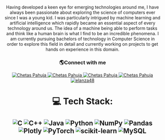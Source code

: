 <div align="center">

Having developed a keen eye for emerging technologies around me, I have always been passionate about exploring the science of computers ever since I was a young kid. I was particularly intrigued by machine learning and artificial intelligence which rapidly became an essential aspect of every technology around us. The idea of a machine being able to perform tasks and think like a human brain is what I find to be an incredible phenomena. I am currently pursuing bachelors of technology in Computer Science in order to explore this field in detail and currently working on projects to get hands on experience in this domain.

<h3>🌎Connect with me</h3>
  <div>
    <a href = "mailto:chetaspahuja@gmail.com" target="_blank" target = "_blank">
      <img src = "https://img.shields.io/badge/Gmail-12100E?style=for-the-badge&logo=gmail&logoColor=red" alt="Chetas Pahuja"/>
    </a>
    <a  href="https://www.linkedin.com/in/chetas-pahuja-63b348203/" target="_blank">
      <img src="https://img.shields.io/badge/Linked%20In-0A66C2.svg?style=for-the-badge&logo=linkedin&logoColor=white" alt="Chetas Pahuja"/>
    </a>
    <a href="https://www.leetcode.com/cpahuja123" target="_blank">
      <img src="https://img.shields.io/badge/LeetCode-FFA116.svg?style=for-the-badge&logo=leetcode&logoColor=black" alt="Chetas Pahuja"/>
    </a>
    <a href = "https://medium.com/@cpahuja0123" target = "_blank">
      <img src = "https://img.shields.io/badge/Medium-12100E?style=for-the-badge&logo=medium&logoColor=white", alt = "Chetas Pahuja"/>
    </a>
    <a href="https://twitter.com/ChetasPahuja" target="_blank">
      <img src="https://img.shields.io/badge/Twitter-1DA1F2.svg?style=for-the-badge&logo=twitter&logoColor=white" alt="elanza48"/>
    </a>
  </div>
  
# 💻 Tech Stack:
![C](https://img.shields.io/badge/c-%2300599C.svg?style=for-the-badge&logo=c&logoColor=white) ![C++](https://img.shields.io/badge/c++-%2300599C.svg?style=for-the-badge&logo=c%2B%2B&logoColor=white) ![Java](https://img.shields.io/badge/java-%23ED8B00.svg?style=for-the-badge&logo=java&logoColor=white) ![Python](https://img.shields.io/badge/python-3670A0?style=for-the-badge&logo=python&logoColor=ffdd54) ![NumPy](https://img.shields.io/badge/numpy-%23013243.svg?style=for-the-badge&logo=numpy&logoColor=white) ![Pandas](https://img.shields.io/badge/pandas-%23150458.svg?style=for-the-badge&logo=pandas&logoColor=white) ![Plotly](https://img.shields.io/badge/Plotly-%233F4F75.svg?style=for-the-badge&logo=plotly&logoColor=white) ![PyTorch](https://img.shields.io/badge/PyTorch-%23EE4C2C.svg?style=for-the-badge&logo=PyTorch&logoColor=white) ![scikit-learn](https://img.shields.io/badge/scikit--learn-%23F7931E.svg?style=for-the-badge&logo=scikit-learn&logoColor=white) ![MySQL](https://img.shields.io/badge/mysql-%2300f.svg?style=for-the-badge&logo=mysql&logoColor=white)
---

</p>













<!--
### Hi there 🙋‍♂️ , I'm Chetas Pahuja 👨‍🎓

- 🌱  I love to join dots in the past to predict the future. Currently I am a second year student and I've a deep interest in Machine Learning and programming.
- ✨  Currently I am working on my Machine learning and programming skills. 
- 🤩  I want to learn about Artificial Intelligence, how a machine learns and thinks like a human brain.
- 🔭  As of now, I am well versed with Data Structures and Algorithms and it's applications in both C++ and Java.
- 🌎  I love to read about how technology changes everyday. I want to be a part of this change and contribute in making lives easier.
- ❤  The improvements in technology everyday motivates me to develop , learn and improve.

### Connect with me 😊:
- ![image](https://user-images.githubusercontent.com/75940206/126956805-8c4b7b82-662a-4f0a-bd69-d2111dee2d3f.png)
: https://www.linkedin.com/in/chetas-pahuja-63b348203/
- ![image](https://user-images.githubusercontent.com/75940206/126956898-8f380cf2-0022-4843-b230-8500e7580b20.png)
: chetaspahuja@gmail.com
- ![image](https://user-images.githubusercontent.com/75940206/126956853-102ccdbe-500c-454f-bd10-054c50a039ea.png)
: https://twitter.com/ChetasPahuja


![image](https://user-images.githubusercontent.com/75940206/126956420-4b4412c1-aaba-4d9c-96bf-e7186fb84940.png)

**chetaspahuja/chetaspahuja** is a ✨ _special_ ✨ repository because its `README.md` (this file) appears on your GitHub profile.

Here are some ideas to get you started:

- 🔭 I’m currently working on ...
- 🌱 I’m currently learning ...
- 👯 I’m looking to collaborate on ...
- 🤔 I’m looking for help with ...
- 💬 Ask me about ...
- 📫 How to reach me: ...
- 😄 Pronouns: ...
- ⚡ Fun fact: ...

# 💫 About Me:
🌱 I love to join dots in the past to predict the future. Currently I am a second year student and I've a deep interest in Machine Learning and programming.<br>✨ Currently I am working on my Machine learning and programming skills.<br>🤩 I want to learn about Artificial Intelligence, how a machine learns and thinks like a human brain.<br>🔭 As of now, I am well versed with Data Structures and Algorithms and it's applications in both C++ and Java.<br>🌎 I love to read about how technology changes everyday. I want to be a part of this change and contribute in making lives easier.<br>❤ The improvements in technology everyday motivates me to develop , learn and improve.


## 🌐 Socials:
[![LinkedIn](https://img.shields.io/badge/LinkedIn-%230077B5.svg?logo=linkedin&logoColor=white)](https://linkedin.com/in/chetas-pahuja-63b348203) [![Medium](https://img.shields.io/badge/Medium-12100E?logo=medium&logoColor=white)](https://medium.com/@cpahuja0123) [![Twitter](https://img.shields.io/badge/Twitter-%231DA1F2.svg?logo=Twitter&logoColor=white)](https://twitter.com/chetasPahuja) 

# 💻 Tech Stack:
![C](https://img.shields.io/badge/c-%2300599C.svg?style=for-the-badge&logo=c&logoColor=white) ![C++](https://img.shields.io/badge/c++-%2300599C.svg?style=for-the-badge&logo=c%2B%2B&logoColor=white) ![Java](https://img.shields.io/badge/java-%23ED8B00.svg?style=for-the-badge&logo=java&logoColor=white) ![Python](https://img.shields.io/badge/python-3670A0?style=for-the-badge&logo=python&logoColor=ffdd54) ![NumPy](https://img.shields.io/badge/numpy-%23013243.svg?style=for-the-badge&logo=numpy&logoColor=white) ![Pandas](https://img.shields.io/badge/pandas-%23150458.svg?style=for-the-badge&logo=pandas&logoColor=white) ![Plotly](https://img.shields.io/badge/Plotly-%233F4F75.svg?style=for-the-badge&logo=plotly&logoColor=white) ![PyTorch](https://img.shields.io/badge/PyTorch-%23EE4C2C.svg?style=for-the-badge&logo=PyTorch&logoColor=white) ![scikit-learn](https://img.shields.io/badge/scikit--learn-%23F7931E.svg?style=for-the-badge&logo=scikit-learn&logoColor=white) ![MySQL](https://img.shields.io/badge/mysql-%2300f.svg?style=for-the-badge&logo=mysql&logoColor=white)
# 📊 GitHub Stats:
![](https://github-readme-stats.vercel.app/api?username=chetaspahuja&theme=midnight-purple&hide_border=false&include_all_commits=true&count_private=true)<br/>
![](https://github-readme-streak-stats.herokuapp.com/?user=chetaspahuja&theme=midnight-purple&hide_border=false)<br/>
![](https://github-readme-stats.vercel.app/api/top-langs/?username=chetaspahuja&theme=midnight-purple&hide_border=false&include_all_commits=true&count_private=true&layout=compact)

---
[![](https://visitcount.itsvg.in/api?id=chetaspahuja&icon=0&color=0)](https://visitcount.itsvg.in)


-->

